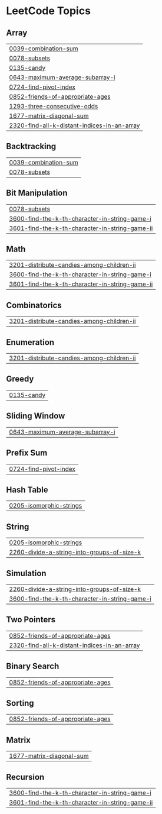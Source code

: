 
<!---LeetCode Topics Start-->
# LeetCode Topics
## Array
|  |
| ------- |
| [0039-combination-sum](https://github.com/adharsh2608/Coding/tree/master/0039-combination-sum) |
| [0078-subsets](https://github.com/adharsh2608/Coding/tree/master/0078-subsets) |
| [0135-candy](https://github.com/adharsh2608/Coding/tree/master/0135-candy) |
| [0643-maximum-average-subarray-i](https://github.com/adharsh2608/Coding/tree/master/0643-maximum-average-subarray-i) |
| [0724-find-pivot-index](https://github.com/adharsh2608/Coding/tree/master/0724-find-pivot-index) |
| [0852-friends-of-appropriate-ages](https://github.com/adharsh2608/Coding/tree/master/0852-friends-of-appropriate-ages) |
| [1293-three-consecutive-odds](https://github.com/adharsh2608/Coding/tree/master/1293-three-consecutive-odds) |
| [1677-matrix-diagonal-sum](https://github.com/adharsh2608/Coding/tree/master/1677-matrix-diagonal-sum) |
| [2320-find-all-k-distant-indices-in-an-array](https://github.com/adharsh2608/Coding/tree/master/2320-find-all-k-distant-indices-in-an-array) |
## Backtracking
|  |
| ------- |
| [0039-combination-sum](https://github.com/adharsh2608/Coding/tree/master/0039-combination-sum) |
| [0078-subsets](https://github.com/adharsh2608/Coding/tree/master/0078-subsets) |
## Bit Manipulation
|  |
| ------- |
| [0078-subsets](https://github.com/adharsh2608/Coding/tree/master/0078-subsets) |
| [3600-find-the-k-th-character-in-string-game-i](https://github.com/adharsh2608/Coding/tree/master/3600-find-the-k-th-character-in-string-game-i) |
| [3601-find-the-k-th-character-in-string-game-ii](https://github.com/adharsh2608/Coding/tree/master/3601-find-the-k-th-character-in-string-game-ii) |
## Math
|  |
| ------- |
| [3201-distribute-candies-among-children-ii](https://github.com/adharsh2608/Coding/tree/master/3201-distribute-candies-among-children-ii) |
| [3600-find-the-k-th-character-in-string-game-i](https://github.com/adharsh2608/Coding/tree/master/3600-find-the-k-th-character-in-string-game-i) |
| [3601-find-the-k-th-character-in-string-game-ii](https://github.com/adharsh2608/Coding/tree/master/3601-find-the-k-th-character-in-string-game-ii) |
## Combinatorics
|  |
| ------- |
| [3201-distribute-candies-among-children-ii](https://github.com/adharsh2608/Coding/tree/master/3201-distribute-candies-among-children-ii) |
## Enumeration
|  |
| ------- |
| [3201-distribute-candies-among-children-ii](https://github.com/adharsh2608/Coding/tree/master/3201-distribute-candies-among-children-ii) |
## Greedy
|  |
| ------- |
| [0135-candy](https://github.com/adharsh2608/Coding/tree/master/0135-candy) |
## Sliding Window
|  |
| ------- |
| [0643-maximum-average-subarray-i](https://github.com/adharsh2608/Coding/tree/master/0643-maximum-average-subarray-i) |
## Prefix Sum
|  |
| ------- |
| [0724-find-pivot-index](https://github.com/adharsh2608/Coding/tree/master/0724-find-pivot-index) |
## Hash Table
|  |
| ------- |
| [0205-isomorphic-strings](https://github.com/adharsh2608/Coding/tree/master/0205-isomorphic-strings) |
## String
|  |
| ------- |
| [0205-isomorphic-strings](https://github.com/adharsh2608/Coding/tree/master/0205-isomorphic-strings) |
| [2260-divide-a-string-into-groups-of-size-k](https://github.com/adharsh2608/Coding/tree/master/2260-divide-a-string-into-groups-of-size-k) |
## Simulation
|  |
| ------- |
| [2260-divide-a-string-into-groups-of-size-k](https://github.com/adharsh2608/Coding/tree/master/2260-divide-a-string-into-groups-of-size-k) |
| [3600-find-the-k-th-character-in-string-game-i](https://github.com/adharsh2608/Coding/tree/master/3600-find-the-k-th-character-in-string-game-i) |
## Two Pointers
|  |
| ------- |
| [0852-friends-of-appropriate-ages](https://github.com/adharsh2608/Coding/tree/master/0852-friends-of-appropriate-ages) |
| [2320-find-all-k-distant-indices-in-an-array](https://github.com/adharsh2608/Coding/tree/master/2320-find-all-k-distant-indices-in-an-array) |
## Binary Search
|  |
| ------- |
| [0852-friends-of-appropriate-ages](https://github.com/adharsh2608/Coding/tree/master/0852-friends-of-appropriate-ages) |
## Sorting
|  |
| ------- |
| [0852-friends-of-appropriate-ages](https://github.com/adharsh2608/Coding/tree/master/0852-friends-of-appropriate-ages) |
## Matrix
|  |
| ------- |
| [1677-matrix-diagonal-sum](https://github.com/adharsh2608/Coding/tree/master/1677-matrix-diagonal-sum) |
## Recursion
|  |
| ------- |
| [3600-find-the-k-th-character-in-string-game-i](https://github.com/adharsh2608/Coding/tree/master/3600-find-the-k-th-character-in-string-game-i) |
| [3601-find-the-k-th-character-in-string-game-ii](https://github.com/adharsh2608/Coding/tree/master/3601-find-the-k-th-character-in-string-game-ii) |
<!---LeetCode Topics End-->